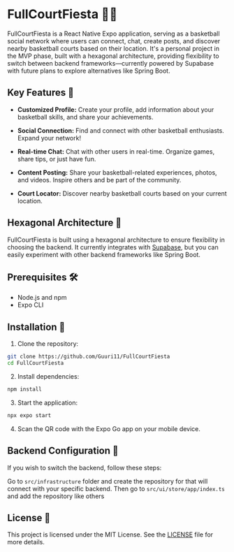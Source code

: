 # FullCourtFiesta 🏀🎉

FullCourtFiesta is a React Native Expo application, serving as a basketball social network where users can connect, chat, create posts, and discover nearby basketball courts based on their location. It's a personal project in the MVP phase, built with a hexagonal architecture, providing flexibility to switch between backend frameworks—currently powered by Supabase with future plans to explore alternatives like Spring Boot.

## Key Features 🌟

- **Customized Profile:** Create your profile, add information about your basketball skills, and share your achievements.

- **Social Connection:** Find and connect with other basketball enthusiasts. Expand your network!

- **Real-time Chat:** Chat with other users in real-time. Organize games, share tips, or just have fun.

- **Content Posting:** Share your basketball-related experiences, photos, and videos. Inspire others and be part of the community.

- **Court Locator:** Discover nearby basketball courts based on your current location.

## Hexagonal Architecture 🔄

FullCourtFiesta is built using a hexagonal architecture to ensure flexibility in choosing the backend. It currently integrates with [Supabase](https://supabase.io/), but you can easily experiment with other backend frameworks like Spring Boot.

## Prerequisites 🛠️

- Node.js and npm
- Expo CLI

## Installation 🚀

1. Clone the repository:

```bash
git clone https://github.com/Guuri11/FullCourtFiesta
cd FullCourtFiesta
```

2. Install dependencies:

```bash
npm install
```

3. Start the application:

```bash
npx expo start
```

4. Scan the QR code with the Expo Go app on your mobile device.

## Backend Configuration 🔧

If you wish to switch the backend, follow these steps:

Go to `src/infrastructure` folder and create the repository for that will connect with your specific backend. Then go to `src/ui/store/app/index.ts` and add the repository like others


## License 📝

This project is licensed under the MIT License. See the [LICENSE](LICENSE) file for more details.
